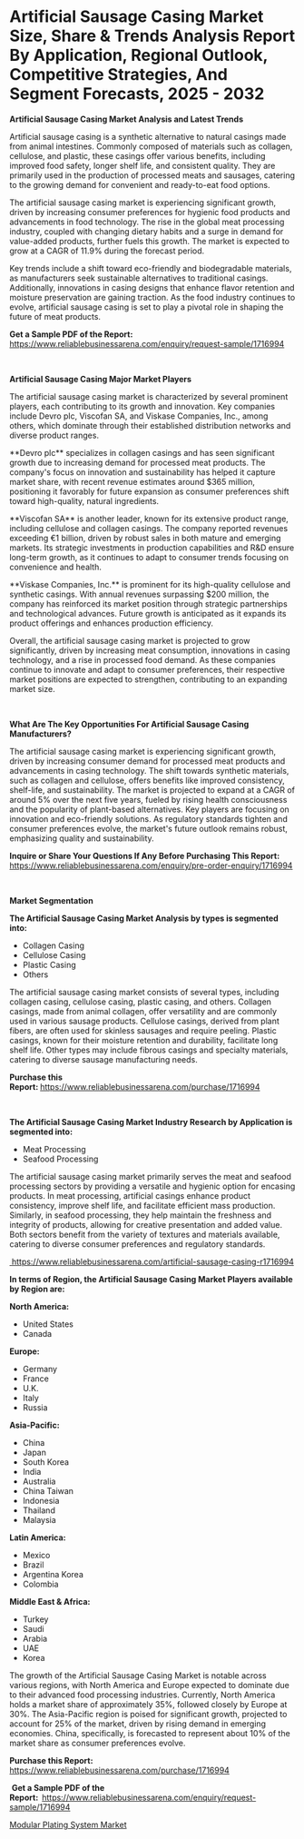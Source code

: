 <p><h1>Artificial Sausage Casing Market Size, Share & Trends Analysis Report By Application, Regional Outlook, Competitive Strategies, And Segment Forecasts, 2025 - 2032</h1></p><p><strong>Artificial Sausage Casing Market Analysis and Latest Trends</strong></p>
<p><p>Artificial sausage casing is a synthetic alternative to natural casings made from animal intestines. Commonly composed of materials such as collagen, cellulose, and plastic, these casings offer various benefits, including improved food safety, longer shelf life, and consistent quality. They are primarily used in the production of processed meats and sausages, catering to the growing demand for convenient and ready-to-eat food options.</p><p>The artificial sausage casing market is experiencing significant growth, driven by increasing consumer preferences for hygienic food products and advancements in food technology. The rise in the global meat processing industry, coupled with changing dietary habits and a surge in demand for value-added products, further fuels this growth. The market is expected to grow at a CAGR of 11.9% during the forecast period.</p><p>Key trends include a shift toward eco-friendly and biodegradable materials, as manufacturers seek sustainable alternatives to traditional casings. Additionally, innovations in casing designs that enhance flavor retention and moisture preservation are gaining traction. As the food industry continues to evolve, artificial sausage casing is set to play a pivotal role in shaping the future of meat products.</p></p>
<p><strong>Get a Sample PDF of the Report:&nbsp;</strong> <a href="https://www.reliablebusinessarena.com/enquiry/request-sample/1716994?utm_campaign=3501&utm_medium=2&utm_source=Github&utm_content=ia&utm_term=25032025&utm_id=artificial-sausage-casing">https://www.reliablebusinessarena.com/enquiry/request-sample/1716994</a></p>
<p>&nbsp;</p>
<p><strong>Artificial Sausage Casing Major Market Players</strong></p>
<p><p>The artificial sausage casing market is characterized by several prominent players, each contributing to its growth and innovation. Key companies include Devro plc, Viscofan SA, and Viskase Companies, Inc., among others, which dominate through their established distribution networks and diverse product ranges.</p><p>**Devro plc** specializes in collagen casings and has seen significant growth due to increasing demand for processed meat products. The company's focus on innovation and sustainability has helped it capture market share, with recent revenue estimates around $365 million, positioning it favorably for future expansion as consumer preferences shift toward high-quality, natural ingredients.</p><p>**Viscofan SA** is another leader, known for its extensive product range, including cellulose and collagen casings. The company reported revenues exceeding €1 billion, driven by robust sales in both mature and emerging markets. Its strategic investments in production capabilities and R&D ensure long-term growth, as it continues to adapt to consumer trends focusing on convenience and health.</p><p>**Viskase Companies, Inc.** is prominent for its high-quality cellulose and synthetic casings. With annual revenues surpassing $200 million, the company has reinforced its market position through strategic partnerships and technological advances. Future growth is anticipated as it expands its product offerings and enhances production efficiency.</p><p>Overall, the artificial sausage casing market is projected to grow significantly, driven by increasing meat consumption, innovations in casing technology, and a rise in processed food demand. As these companies continue to innovate and adapt to consumer preferences, their respective market positions are expected to strengthen, contributing to an expanding market size.</p></p>
<p>&nbsp;</p>
<p><strong>What Are The Key Opportunities For Artificial Sausage Casing Manufacturers?</strong></p>
<p><p>The artificial sausage casing market is experiencing significant growth, driven by increasing consumer demand for processed meat products and advancements in casing technology. The shift towards synthetic materials, such as collagen and cellulose, offers benefits like improved consistency, shelf-life, and sustainability. The market is projected to expand at a CAGR of around 5% over the next five years, fueled by rising health consciousness and the popularity of plant-based alternatives. Key players are focusing on innovation and eco-friendly solutions. As regulatory standards tighten and consumer preferences evolve, the market's future outlook remains robust, emphasizing quality and sustainability.</p></p>
<p><strong>Inquire or Share Your Questions If Any Before Purchasing This Report:</strong> <a href="https://www.reliablebusinessarena.com/enquiry/pre-order-enquiry/1716994?utm_campaign=3501&utm_medium=2&utm_source=Github&utm_content=ia&utm_term=25032025&utm_id=artificial-sausage-casing">https://www.reliablebusinessarena.com/enquiry/pre-order-enquiry/1716994</a></p>
<p>&nbsp;</p>
<p><strong>Market Segmentation</strong></p>
<p><strong>The Artificial Sausage Casing Market Analysis by types is segmented into:</strong></p>
<p><ul><li>Collagen Casing</li><li>Cellulose Casing</li><li>Plastic Casing</li><li>Others</li></ul></p>
<p><p>The artificial sausage casing market consists of several types, including collagen casing, cellulose casing, plastic casing, and others. Collagen casings, made from animal collagen, offer versatility and are commonly used in various sausage products. Cellulose casings, derived from plant fibers, are often used for skinless sausages and require peeling. Plastic casings, known for their moisture retention and durability, facilitate long shelf life. Other types may include fibrous casings and specialty materials, catering to diverse sausage manufacturing needs.</p></p>
<p><strong>Purchase this Report:&nbsp;</strong><a href="https://www.reliablebusinessarena.com/purchase/1716994?utm_campaign=3501&utm_medium=2&utm_source=Github&utm_content=ia&utm_term=25032025&utm_id=artificial-sausage-casing">https://www.reliablebusinessarena.com/purchase/1716994</a></p>
<p>&nbsp;</p>
<p><strong>The Artificial Sausage Casing Market Industry Research by Application is segmented into:</strong></p>
<p><ul><li>Meat Processing</li><li>Seafood Processing</li></ul></p>
<p><p>The artificial sausage casing market primarily serves the meat and seafood processing sectors by providing a versatile and hygienic option for encasing products. In meat processing, artificial casings enhance product consistency, improve shelf life, and facilitate efficient mass production. Similarly, in seafood processing, they help maintain the freshness and integrity of products, allowing for creative presentation and added value. Both sectors benefit from the variety of textures and materials available, catering to diverse consumer preferences and regulatory standards.</p></p>
<p><a href="https://www.reliablebusinessarena.com/artificial-sausage-casing-r1716994?utm_campaign=3501&utm_medium=2&utm_source=Github&utm_content=ia&utm_term=25032025&utm_id=artificial-sausage-casing">&nbsp;https://www.reliablebusinessarena.com/artificial-sausage-casing-r1716994</a></p>
<p><strong>In terms of Region, the Artificial Sausage Casing Market Players available by Region are:</strong></p>
<p>
    <p> <strong> North America: </strong>
        <ul>
            <li>United States</li>
            <li>Canada</li>
        </ul>
        </p> 
    <p> <strong> Europe: </strong>
        <ul>
            <li>Germany</li>
            <li>France</li>
            <li>U.K.</li>
            <li>Italy</li>
            <li>Russia</li>
        </ul>
        </p> 
    <p> <strong> Asia-Pacific: </strong>
        <ul>
            <li>China</li>
            <li>Japan</li>
            <li>South Korea</li>
            <li>India</li>
            <li>Australia</li>
            <li>China Taiwan</li>
            <li>Indonesia</li>
            <li>Thailand</li>
            <li>Malaysia</li>
        </ul>
        </p> 
    <p> <strong> Latin America: </strong>
        <ul>
            <li>Mexico</li>
            <li>Brazil</li>
            <li>Argentina Korea</li>
            <li>Colombia</li>
        </ul>
        </p> 
    <p> <strong> Middle East & Africa: </strong>
        <ul>
            <li>Turkey</li>
            <li>Saudi</li>
            <li>Arabia</li>
            <li>UAE</li>
            <li>Korea</li>
        </ul>
    </p>
    </p>
<p><p>The growth of the Artificial Sausage Casing Market is notable across various regions, with North America and Europe expected to dominate due to their advanced food processing industries. Currently, North America holds a market share of approximately 35%, followed closely by Europe at 30%. The Asia-Pacific region is poised for significant growth, projected to account for 25% of the market, driven by rising demand in emerging economies. China, specifically, is forecasted to represent about 10% of the market share as consumer preferences evolve.</p></p>
<p><strong>Purchase this Report: </strong><a href="https://www.reliablebusinessarena.com/purchase/1716994?utm_campaign=3501&utm_medium=2&utm_source=Github&utm_content=ia&utm_term=25032025&utm_id=artificial-sausage-casing">https://www.reliablebusinessarena.com/purchase/1716994</a></p>
<p>&nbsp;<strong>Get a Sample PDF of the Report:&nbsp;&nbsp;</strong><a href="https://www.reliablebusinessarena.com/enquiry/request-sample/1716994?utm_campaign=3501&utm_medium=2&utm_source=Github&utm_content=ia&utm_term=25032025&utm_id=artificial-sausage-casing">https://www.reliablebusinessarena.com/enquiry/request-sample/1716994</a></p>
<p><strong></strong></p>
<p><p><a href="https://github.com/dibesnayee/Market-Research-Report-List-1/blob/main/modular-plating-system-market.md?utm_campaign=3501&utm_medium=2&utm_source=Github&utm_content=ia&utm_term=25032025&utm_id=artificial-sausage-casing">Modular Plating System Market</a></p></p>